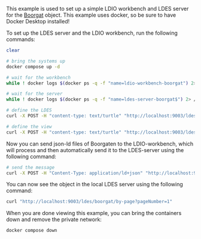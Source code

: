 This example is used to set up a simple LDIO workbench and LDES server for the [Boorgat](https://implementatie.data.vlaanderen.be/doc/implementatiemodel/grondverzet/grondboringen/ontwerpstandaard/2023-10-01/#Boorgat) object.
This example uses docker, so be sure to have Docker Desktop installed!


To set up the LDES server and the LDIO workbench, run the following commands:


```bash
clear

# bring the systems up
docker compose up -d

# wait for the workbench
while ! docker logs $(docker ps -q -f "name=ldio-workbench-boorgat") 2> /dev/null | grep 'Started Application in' ; do sleep 1; done

# wait for the server
while ! docker logs $(docker ps -q -f "name=ldes-server-boorgat$") 2> /dev/null | grep 'Started Application in' ; do sleep 1; done

# define the LDES
curl -X POST -H "content-type: text/turtle" "http://localhost:9003/ldes/admin/api/v1/eventstreams" -d "@./definitions/boorgat.ttl"

# define the view
curl -X POST -H "content-type: text/turtle" "http://localhost:9003/ldes/admin/api/v1/eventstreams/boorgat/views" -d "@./definitions/boorgat.by-page.ttl"

```

Now you can send json-ld files of Boorgaten to the LDIO-workbench, which will process and then automatically send it to the LDES-server using the following command:


```bash
# send the message
curl -X POST -H "Content-Type: application/ld+json" "http://localhost:9004/boorgat" -d "@./data/message.jsonld"
```


You can now see the object in the local LDES server using the following command: 


```bash
curl "http://localhost:9003/ldes/boorgat/by-page?pageNumber=1"
```


When you are done viewing this example, you can bring the containers down and remove the private network:
```bash
docker compose down
```
